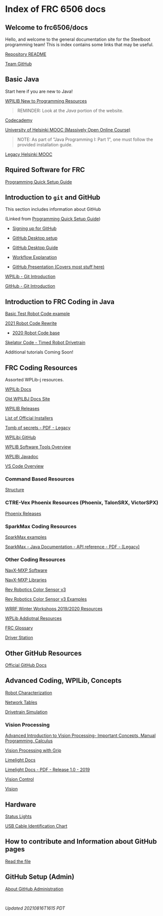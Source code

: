 # Index of FRC 6506 docs

## Welcome to frc6506/docs

Hello, and welcome to the general documentation site for the Steelboot programming team!  This is index contains some links that may be useful.

[Repository README](https://github.com/frc6506/docs/blob/master/README.md)

[Team GitHub](https://github.com/orgs/frc6506)

## Basic Java

Start here if you are new to Java!

[WPILIB New to Programming Resources](https://docs.wpilib.org/en/stable/docs/getting-started/getting-started-frc-control-system/intro.html)

> REMINDER: Look at the _Java_ portion of the website.

[Codecademy](https://www.codecademy.com/learn/learn-java)

[University of Helsinki MOOC (Massively Open Online Course)](https://java-programming.mooc.fi/)
> NOTE: As part of  "Java Programming I: Part 1", one must follow the provided installation guide.

[Legacy Helsinki MOOC](http://moocfi.github.io/courses/2013/programming-part-1/)

## Rquired Software for FRC

[Programming Quick Setup Guide](quickStart/programingQuickStart)

## Introduction to `git` and GitHub

This section includes information about GitHub

(Linked from [Programming Quick Setup Guide](quickStart/programingQuickStart))
- [Signing up for GitHub](quickStart/setupGitHub)
- [GitHub Desktop setup](quickStart/setupGitHubDesktop)
- [GitHub Desktop Guide](quickStart/gitHubDesktopTut)

- [Workflow Explanation](quickStart/codingWorkflow)

- [GitHub Presentation (Covers most stuff here)](https://docs.google.com/presentation/d/e/2PACX-1vRZlrW9X5Tn2a9EdpZ2iVTtD4TPZJUqQlTI4D0ThXZwhgwMI8DkeJMmreyRZ4Eh2ZlNa5eA1I8kLV7d/pub?start=false&loop=false&delayms=3000)

[WPILib - Git Introduction](https://docs.wpilib.org/en/stable/docs/software/basic-programming/git-getting-started.html)

[GitHub - Git Introduction]()

## Introduction to FRC Coding in Java

[Basic Test Robot Code example](https://docs.wpilib.org/en/stable/docs/zero-to-robot/step-4/creating-benchtop-test-program-cpp-java.html)

[2021 Robot Code Rewrite](https://github.com/frc6506/Practice-Project)
 - [2020 Robot Code base](https://github.com/frc6506/FRC-RobotCode-2020)

[Skelator Code - Timed Robot Drivetrain](https://github.com/frc6506/SkeletorCode)

Additional tutorials Coming Soon!

## FRC Coding Resources

Assorted WPLib-j resources.

[WPILib Docs](https://docs.wpilib.org/en/latest/)

[Old WPILBJ Docs Site](https://wpilib.screenstepslive.com/s/currentCS/m/kop)

[WPILIB Releases](https://github.com/wpilibsuite/allwpilib/releases)

[List of Official Installers](https://docs.wpilib.org/en/stable/docs/getting-started/getting-started-frc-control-system/offline-installation-preparations.html)

[Tomb of secrets - PDF - Legacy](../docs/Tome%20of%20Secrets.pdf)

[WPILibj GitHub](https://github.com/wpilibsuite/allwpilib)

[WPLIB Software Tools Overview](https://docs.wpilib.org/en/stable/docs/controls-overviews/control-system-software.html)

[WPLIBj Javadoc](https://first.wpi.edu/wpilib/allwpilib/docs/release/java/)

[VS Code Overview](https://docs.wpilib.org/en/stable/docs/software/vscode-overview/index.html)

### Command Based Resources

[Structure](https://github.com/BadRobots1014/BadRobot2013/wiki/Command-Based-Structure)

### CTRE-Vex Phoenix Resources (Phoenix, TalonSRX, VictorSPX)

[Phoenix Releases](https://github.com/CrossTheRoadElec/Phoenix-Releases/releases)

### SparkMax Coding Resources

[SparkMax examples](https://github.com/REVrobotics/SPARK-MAX-Examples)

[SparkMax - Java Documentation - API reference - PDF - (Legacy)](../docs/SPARK-MAX-Java-API-Offline.pdf)

### Other Coding Resources

[NavX-MXP Software](https://pdocs.kauailabs.com/navx-mxp/software/)

[NavX-MXP Libraries](https://www.kauailabs.com/public_files/navx-mxp/navx-mxp.zip)

[Rev Robotics Color Sensor v3](http://www.revrobotics.com/rev-31-1557/)

[Rev Robotics Color Sensor v3 Examples](https://github.com/REVrobotics/Color-Sensor-v3-Examples/tree/master/Java)

[WRRF Winter Workshops 2019/2020 Resources](https://drive.google.com/drive/folders/1X_pbfqYTbsEST7WvVTgKHzrvP11bg0pW)

[WPLib Addiotnal Resources](https://docs.wpilib.org/en/stable/docs/software/support/support-resources.html)

[FRC Glossary](https://docs.wpilib.org/en/stable/docs/software/frc-glossary.html)

[Driver Station](https://docs.wpilib.org/en/stable/docs/software/driverstation/index.html)

## Other GitHub Resources

[Official GitHub Docs](https://docs.github.com/en)

## Advanced Coding, WPILib, Concepts

[Robot Characterization](advanced/characterization.md)

[Network Tables](https://docs.wpilib.org/en/stable/docs/software/networktables/index.html)

[Drivetrain Simulation](https://docs.wpilib.org/en/stable/docs/software/examples-tutorials/drivesim-tutorial/index.html)

### Vision Processing

[Advanced Introduction to Vision Processing- Important Concepts, Manual Programming, Calculus](https://media.readthedocs.org/pdf/frc-pdr/latest/frc-pdr.pdf)

[Vision Processing with Grip](https://firstinspires-shanghai.org/guide/technical-guide/Vision_Processing.pdf)

[Limelight Docs](https://docs.limelightvision.io/en/latest/getting_started.html#imaging)

[Limelight Docs - PDF - Release 1.0 - 2019](../docs/limelight%20stuff.pdf)

[Vision Control](https://www.team254.com/documents/vision-control/)

[Vision](https://wpilib.screenstepslive.com/s/currentCS/m/vision)

## Hardware

[Status Lights](hardware/statusLights)

[USB Cable Identification Chart](https://www.cablestogo.com/learning/connector-guides/usb#fuji)

## How to contribute and Information about GitHub pages

[Read the file](CONTRIBUTING.md)

## GitHub Setup (Admin)

[About GitHub Administration](gitHubAdmin/overview)

<br>

_Updated 20210816T1615 PDT_

